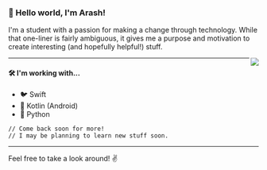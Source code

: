 ### 👋 Hello world, I'm **Arash**!

I'm a student with a passion for making a change through technology. While that one-liner is fairly ambiguous, it gives me a purpose and motivation to create interesting (and hopefully helpful!) stuff.

<img align='right' src='https://github-readme-stats.vercel.app/api?username=arashnrim&show_icons=true&hide_border&title_color=000000&icon_color=000000&hide=stars&include_all_commits=true&count_private=true'>

---

#### 🛠 I'm working with...

- 🐦 Swift
- 🤖 Kotlin (Android)
- 🐍 Python

```
// Come back soon for more!
// I may be planning to learn new stuff soon.
```

---

Feel free to take a look around! ✌️
